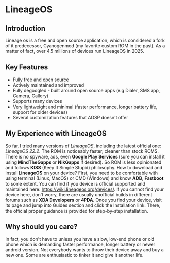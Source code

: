 # LineageOS
## Introduction

Lineage os is a free and open source application, which is considered a fork of it predecessor, Cyanogenmod (my favorite custom ROM in the past). As a matter of fact, over 4.5 millions of devices run LineageOS in 2025.

## Key Features
- Fully free and open source
- Actively maintained and improved
- Fully degoogled - built around open source apps (e.g Dialer, SMS app, Camera, Gallery)
 - Supports many devices
 - Very lightweight and minimal (faster performance, longer battery life, support for older devices)
 - Several customization features that AOSP doesn't offer
## My Experience with LineageOS
So far, I tried many versions of *LineageOS*, including the latest official one: *LineageOS 22.2*. The ROM is noticeably faster, cleaner than stock ROMS. There is no spyware, ads, even **Google Play Services** (sure you can install it using **MindTheGapps** or **NikGapps** if desired). So ROM is less opinionated and follows **KISS** (Keep It Simple Stupid) philosophy. 
How to download and install **LineageOS** on your device?
First, you need to be comfortable with using terminal (Linux, MacOS) or CMD (Windows) and know **ADB**, **Fastboot** to some extent. You can find if you device is official supported and maintained here: https://wiki.lineageos.org/devices/. If you cannot find your device here, don't worry, there are usually unofficial builds in different forums such as **XDA Developers** or **4PDA**. Once you find your device, visit its page and jump into Guides section and click the Installation link. There, the official proper guidance is provided for step-by-step installation. 
## Why should you care?
In fact, you don't have to unless you have a slow, low-end phone or old phone which is demanding faster performance, longer battery or newer android version. Not everybody wants to throw their device away and buy a new one. Some are enthusiastic to tinker it and give it another life.
